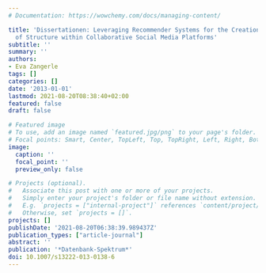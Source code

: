 ```yaml
---
# Documentation: https://wowchemy.com/docs/managing-content/

title: 'Dissertationen: Leveraging Recommender Systems for the Creation and Maintenance
  of Structure within Collaborative Social Media Platforms'
subtitle: ''
summary: ''
authors:
- Eva Zangerle
tags: []
categories: []
date: '2013-01-01'
lastmod: 2021-08-20T08:38:40+02:00
featured: false
draft: false

# Featured image
# To use, add an image named `featured.jpg/png` to your page's folder.
# Focal points: Smart, Center, TopLeft, Top, TopRight, Left, Right, BottomLeft, Bottom, BottomRight.
image:
  caption: ''
  focal_point: ''
  preview_only: false

# Projects (optional).
#   Associate this post with one or more of your projects.
#   Simply enter your project's folder or file name without extension.
#   E.g. `projects = ["internal-project"]` references `content/project/deep-learning/index.md`.
#   Otherwise, set `projects = []`.
projects: []
publishDate: '2021-08-20T06:38:39.989437Z'
publication_types: ["article-journal"]
abstract: ''
publication: '*Datenbank-Spektrum*'
doi: 10.1007/s13222-013-0138-6
---
```

